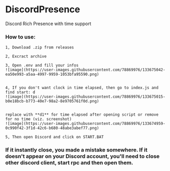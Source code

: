 # DiscordPresence

Discord Rich Presence with time support

### How to use:
```
1, Download .zip from releases

2, Excract archive

3, Open .env and fill your infos
![image](https://user-images.githubusercontent.com/78869976/133675042-ea50e993-a5aa-4997-9959-1053bfa95590.png)


4, If you don't want clock in time elapsed, then go to index.js and find start: d
![image](https://user-images.githubusercontent.com/78869976/133675015-b0e18bcb-b773-40e7-98a2-8e9705761f0d.png)


replace with **d1** for time elapsed after opening script or remove for no time (viz. screenshot)
![image](https://user-images.githubusercontent.com/78869976/133674959-0c990f42-3f1d-42c6-b680-48abe3abef77.png)

5, Then open Discord and click on START.BAT
```

### If it instantly close, you made a mistake somewhere. If it doesn't appear on your Discord account, you'll need to close other discord client, start rpc and then open them.
